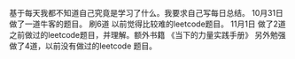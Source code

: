 基于每天我都不知道自己究竟是学习了什么。我要求自己写每日总结。
10月31日
 做了一道牛客的题目。
 刷6道 以前觉得比较难的leetcode题目。
11月1日
做了2道之前做过的leetcode题目，并理解。额外书籍 《当下的力量实践手册》
另外勉强做了4道，以前没有做过的leetcode 题目。
